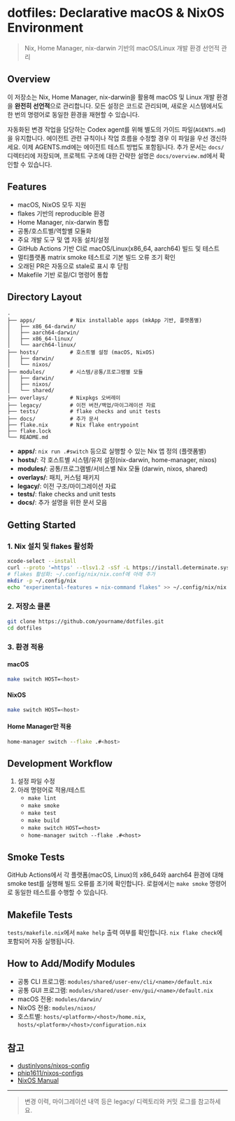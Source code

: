 # dotfiles: Declarative macOS & NixOS Environment

> Nix, Home Manager, nix-darwin 기반의 macOS/Linux 개발 환경 선언적 관리

## Overview

이 저장소는 Nix, Home Manager, nix-darwin을 활용해 macOS 및 Linux 개발 환경을 **완전히 선언적**으로 관리합니다. 모든 설정은 코드로 관리되며, 새로운 시스템에서도 한 번의 명령어로 동일한 환경을 재현할 수 있습니다.

자동화된 변경 작업을 담당하는 Codex agent를 위해 별도의 가이드 파일(`AGENTS.md`)을 유지합니다. 에이전트 관련 규칙이나 작업 흐름을 수정할 경우 이 파일을 우선 갱신하세요. 이제 AGENTS.md에는 에이전트 테스트 방법도 포함됩니다. 추가 문서는 `docs/` 디렉터리에 저장되며, 프로젝트 구조에 대한 간략한 설명은 `docs/overview.md`에서 확인할 수 있습니다.

## Features

- macOS, NixOS 모두 지원
- flakes 기반의 reproducible 환경
- Home Manager, nix-darwin 통합
- 공통/호스트별/역할별 모듈화
- 주요 개발 도구 및 앱 자동 설치/설정
- GitHub Actions 기반 CI로 macOS/Linux(x86_64, aarch64) 빌드 및 테스트
- 멀티플랫폼 matrix smoke 테스트로 기본 빌드 오류 조기 확인
- 오래된 PR은 자동으로 stale로 표시 후 닫힘
- Makefile 기반 로컬/CI 명령어 통합

## Directory Layout

```
.
├── apps/           # Nix installable apps (mkApp 기반, 플랫폼별)
│   ├── x86_64-darwin/
│   ├── aarch64-darwin/
│   ├── x86_64-linux/
│   └── aarch64-linux/
├── hosts/          # 호스트별 설정 (macOS, NixOS)
│   ├── darwin/
│   └── nixos/
├── modules/        # 시스템/공통/프로그램별 모듈
│   ├── darwin/
│   ├── nixos/
│   └── shared/
├── overlays/       # Nixpkgs 오버레이
├── legacy/         # 이전 버전/백업/마이그레이션 자료
├── tests/          # flake checks and unit tests
├── docs/           # 추가 문서
├── flake.nix       # Nix flake entrypoint
├── flake.lock
└── README.md
```

- **apps/**: `nix run .#switch` 등으로 실행할 수 있는 Nix 앱 정의 (플랫폼별)
- **hosts/**: 각 호스트별 시스템/유저 설정(nix-darwin, home-manager, nixos)
- **modules/**: 공통/프로그램별/서비스별 Nix 모듈 (darwin, nixos, shared)
- **overlays/**: 패치, 커스텀 패키지
- **legacy/**: 이전 구조/마이그레이션 자료
- **tests/**: flake checks and unit tests
- **docs/**: 추가 설명을 위한 문서 모음

## Getting Started

### 1. Nix 설치 및 flakes 활성화

```sh
xcode-select --install
curl --proto '=https' --tlsv1.2 -sSf -L https://install.determinate.systems/nix | sh -s -- install
# flakes 활성화: ~/.config/nix/nix.conf에 아래 추가
mkdir -p ~/.config/nix
echo "experimental-features = nix-command flakes" >> ~/.config/nix/nix.conf
```

### 2. 저장소 클론

```sh
git clone https://github.com/yourname/dotfiles.git
cd dotfiles
```

### 3. 환경 적용

#### macOS

```sh
make switch HOST=<host>
```

#### NixOS

```sh
make switch HOST=<host>
```

#### Home Manager만 적용

```sh
home-manager switch --flake .#<host>
```

## Development Workflow

1. 설정 파일 수정
2. 아래 명령어로 적용/테스트
   - `make lint`
   - `make smoke`
   - `make test`
   - `make build`
   - `make switch HOST=<host>`
   - `home-manager switch --flake .#<host>`

## Smoke Tests

GitHub Actions에서 각 플랫폼(macOS, Linux)의 x86_64와 aarch64 환경에 대해 smoke test를 실행해 빌드 오류를 조기에 확인합니다. 로컬에서는 `make smoke` 명령어로 동일한 테스트를 수행할 수 있습니다.

## Makefile Tests

`tests/makefile.nix`에서 `make help` 출력 여부를 확인합니다. `nix flake check`에 포함되어 자동 실행됩니다.

## How to Add/Modify Modules

- 공통 CLI 프로그램: `modules/shared/user-env/cli/<name>/default.nix`
- 공통 GUI 프로그램: `modules/shared/user-env/gui/<name>/default.nix`
- macOS 전용: `modules/darwin/`
- NixOS 전용: `modules/nixos/`
- 호스트별: `hosts/<platform>/<host>/home.nix`, `hosts/<platform>/<host>/configuration.nix`

## 참고

- [dustinlyons/nixos-config](https://github.com/dustinlyons/nixos-config)
- [phip1611/nixos-configs](https://github.com/phip1611/nixos-configs)
- [NixOS Manual](https://nixos.org/manual/nixos/stable/)

---

> 변경 이력, 마이그레이션 내역 등은 legacy/ 디렉토리와 커밋 로그를 참고하세요.

